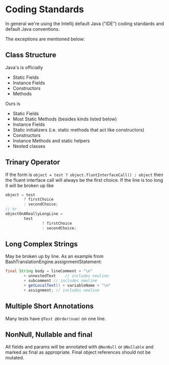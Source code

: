 # Coding Standards

In general we're using the Intellij default Java ("IDE") coding standards and default Java conventions.

The exceptions are mentioned below:

## Class Structure
Java's is officially
* Static Fields
* Instance Fields
* Constructors
* Methods

Ours is
* Static Fields
* Most Static Methods (besides kinds listed below)
* Instance Fields
* Static initializers (i.e. static methods that act like constructors)
* Constructors
* Instance Methods and static helpers
* Nested classes

## Trinary Operator
If the form is `object = test ? object.fluntInterfaceCall() : object` then the fluent interface call will always
be the first choice.  If the line is too long it will be broken up like
```java
object = test
        ? firstChoice
        : secondChoice;
// or
objectOnAReallyLongLine =
        test
                ? firstChoice
                : secondChoice;
```

## Long Complex Strings
May be broken up by line.  As an example from BashTranslationEngine.assignmentStatement:
```java
final String body = lineComment + "\n"
        + unnestedText    // includes newline
        + subcomment // includes newline
        + getLocalText() + variableName + "\n"
        + assignment; // includes newline
```

## Multiple Short Annotations
Many tests have `@Test @Order(num)` on one line.

## NonNull, Nullable and final
All fields and params will be annotated with `@NonNull` or `@Nullable` and marked as final as appropriate.
Final object references should not be mutated.